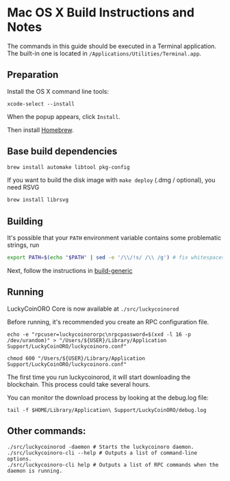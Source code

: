 Mac OS X Build Instructions and Notes
====================================
The commands in this guide should be executed in a Terminal application.
The built-in one is located in `/Applications/Utilities/Terminal.app`.

Preparation
-----------
Install the OS X command line tools:

`xcode-select --install`

When the popup appears, click `Install`.

Then install [Homebrew](https://brew.sh).

Base build dependencies
-----------------------

```bash
brew install automake libtool pkg-config
```

If you want to build the disk image with `make deploy` (.dmg / optional), you need RSVG
```bash
brew install librsvg
```

Building
--------

It's possible that your `PATH` environment variable contains some problematic strings, run
```bash
export PATH=$(echo "$PATH" | sed -e '/\\/!s/ /\\ /g') # fix whitespaces
```

Next, follow the instructions in [build-generic](build-generic.md)

Running
-------

LuckyCoinORO Core is now available at `./src/luckycoinorod`

Before running, it's recommended you create an RPC configuration file.

    echo -e "rpcuser=luckycoinororpc\nrpcpassword=$(xxd -l 16 -p /dev/urandom)" > "/Users/${USER}/Library/Application Support/LuckyCoinORO/luckycoinoro.conf"

    chmod 600 "/Users/${USER}/Library/Application Support/LuckyCoinORO/luckycoinoro.conf"

The first time you run luckycoinorod, it will start downloading the blockchain. This process could take several hours.

You can monitor the download process by looking at the debug.log file:

    tail -f $HOME/Library/Application\ Support/LuckyCoinORO/debug.log

Other commands:
-------

    ./src/luckycoinorod -daemon # Starts the luckycoinoro daemon.
    ./src/luckycoinoro-cli --help # Outputs a list of command-line options.
    ./src/luckycoinoro-cli help # Outputs a list of RPC commands when the daemon is running.
